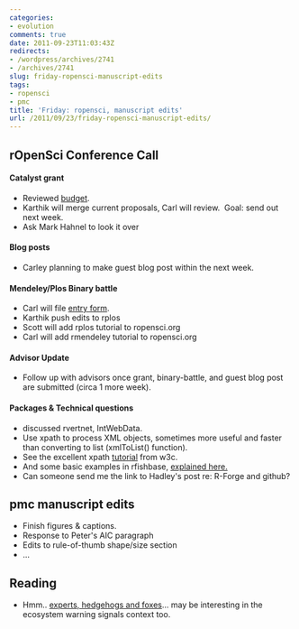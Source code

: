 ```yaml
---
categories:
- evolution
comments: true
date: 2011-09-23T11:03:43Z
redirects:
- /wordpress/archives/2741
- /archives/2741
slug: friday-ropensci-manuscript-edits
tags:
- ropensci
- pmc
title: 'Friday: ropensci, manuscript edits'
url: /2011/09/23/friday-ropensci-manuscript-edits/
---
```


## rOpenSci Conference Call


#### Catalyst grant

* Reviewed [budget](https://docs.google.com/spreadsheet/ccc?key=0AkEIu-KKuNnqdHF4b2xDS3JXWDlIMmgwY182bmRReWc&hl=en_US#gid=0).
* Karthik will merge current proposals, Carl will review.  Goal: send out next week.
* Ask Mark Hahnel to look it over

#### Blog posts

* Carley planning to make guest blog post within the next week.

#### Mendeley/Plos Binary battle

* Carl will file [entry form](http://dev.mendeley.com/binary-battle-entry/).
* Karthik push edits to rplos
* Scott will add rplos tutorial to ropensci.org
* Carl will add rmendeley tutorial to ropensci.org


#### Advisor Update

* Follow up with advisors once grant, binary-battle, and guest blog post are submitted (circa 1 more week).


#### Packages & Technical questions

* discussed rvertnet, IntWebData.
* Use xpath to process XML objects, sometimes more useful and faster than converting to list (xmlToList() function).
* See the excellent xpath [tutorial](http://www.w3schools.com/xpath/default.asp) from w3c.
* And some basic examples in rfishbase, [explained here.](http://www.carlboettiger.info/archives/2745)
* Can someone send me the link to Hadley's post re: R-Forge and github?


## pmc manuscript edits

* Finish figures & captions.
* Response to Peter's AIC paragraph
* Edits to rule-of-thumb shape/size section
* ...

## Reading
	
  * Hmm.. [experts, hedgehogs and foxes](http://blogs.ft.com/gavyndavies/2011/02/10/why-cant-economists-predict-disruptive-events/)... may be interesting in the ecosystem warning signals context too.


